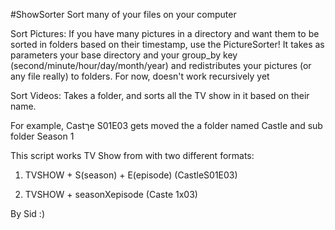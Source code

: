 #ShowSorter
Sort many of your files on your computer

Sort Pictures:
If you have many pictures in a directory and want them to be sorted in folders based on their timestamp,
use the PictureSorter!
It takes as parameters your base directory and your group_by key (second/minute/hour/day/month/year) and
redistributes your pictures (or any file really) to folders.
For now, doesn't work recursively yet

Sort Videos:
Takes a folder, and sorts all the TV show
in it based on their name.

For example, Castךe S01E03 gets moved the
a folder named Castle and sub folder Season 1

This script works TV Show from with two different formats:

1) TVSHOW + S(season) + E(episode) (CastleS01E03)

2) TVSHOW + seasonXepisode (Caste 1x03)



By Sid :)